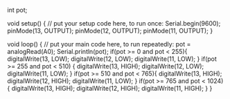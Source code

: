 int pot;

void setup() {
  // put your setup code here, to run once:
  Serial.begin(9600);
  pinMode(13, OUTPUT);
  pinMode(12, OUTPUT);
  pinMode(11, OUTPUT);
}

void loop() {
  // put your main code here, to run repeatedly:
  pot = analogRead(A0);
  Serial.println(pot);
  if(pot >= 0 and pot < 255){
    digitalWrite(13, LOW);
    digitalWrite(12, LOW);
    digitalWrite(11, LOW);
  }
  if(pot >= 255 and pot < 510) {
    digitalWrite(13, HIGH);
    digitalWrite(12, LOW);
    digitalWrite(11, LOW);
  }
  if(pot >= 510 and pot < 765){
    digitalWrite(13, HIGH);
    digitalWrite(12, HIGH);
    digitalWrite(11, LOW);
  }
  if(pot >= 765 and pot < 1024){
    digitalWrite(13, HIGH);
    digitalWrite(12, HIGH);
    digitalWrite(11, HIGH);
  }
}
